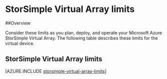 <properties 
   pageTitle="StorSimple Virtual Array limits | Microsoft Azure"
   description="Describes system limits and recommended sizes for the Microsoft Azure StorSimple Virtual Array components and connections."
   services="storsimple"
   documentationCenter="NA"
   authors="alkohli"
   manager="carmonm"
   editor="" />
<tags 
   ms.service="storsimple"
   ms.devlang="NA"
   ms.topic="article"
   ms.tgt_pltfrm="NA"
   ms.workload="TBD"
   ms.date="10/05/2016"
   ms.author="alkohli" />


# <a name="storsimple-virtual-array-limits"></a>StorSimple Virtual Array limits

##<a name="overview"></a>Overview

Consider these limits as you plan, deploy, and operate your Microsoft Azure StorSimple Virtual Array. The following table describes these limits for the virtual device.

## <a name="storsimple-virtual-array-limits"></a>StorSimple Virtual Array limits 

[AZURE.INCLUDE [storsimple-virtual-array-limits](../../includes/storsimple-virtual-array-limits.md)]

